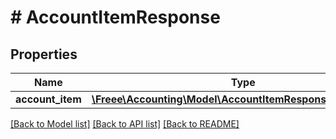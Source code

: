 # # AccountItemResponse

## Properties

Name | Type | Description | Notes
------------ | ------------- | ------------- | -------------
**account_item** | [**\Freee\Accounting\Model\AccountItemResponseAccountItem**](AccountItemResponseAccountItem.md) |  |

[[Back to Model list]](../../README.md#models) [[Back to API list]](../../README.md#endpoints) [[Back to README]](../../README.md)
